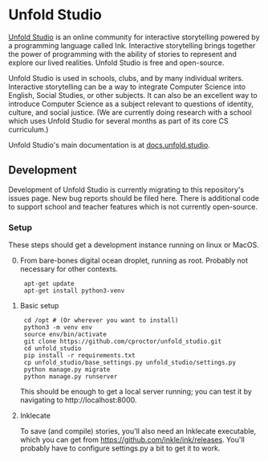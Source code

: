 # Unfold Studio

[Unfold Studio](https://unfold.studio) is an online community for interactive storytelling powered by a programming language called Ink. Interactive storytelling brings together the power of programming with the ability of stories to represent and explore our lived realities. Unfold Studio is free and open-source.

Unfold Studio is used in schools, clubs, and by many individual writers. Interactive storytelling can be a way to integrate Computer Science into English, Social Studies, or other subjects. It can also be an excellent way to introduce Computer Science as a subject relevant to questions of identity, culture, and social justice. (We are currently doing research with a school which uses Unfold Studio for several months as part of its core CS curriculum.)

Unfold Studio's main documentation is at [docs.unfold.studio](http://docs.unfold.studio).

## Development

Development of Unfold Studio is currently migrating to this repository's issues page. New bug reports should be filed here. 
There is additional code to support school and teacher features which is not currently open-source.

### Setup

These steps should get a development instance running on linux or MacOS.

0. From bare-bones digital ocean droplet, running as root. Probably not necessary for other contexts.

        apt-get update
        apt-get install python3-venv

1. Basic setup

        cd /opt # (Or wherever you want to install)
        python3 -m venv env
        source env/bin/activate
        git clone https://github.com/cproctor/unfold_studio.git
        cd unfold_studio
        pip install -r requirements.txt
        cp unfold_studio/base_settings.py unfold_studio/settings.py
        python manage.py migrate
        python manage.py runserver

   This should be enough to get a local server running; you can test it by navigating to
   http://localhost:8000.

2. Inklecate

   To save (and compile) stories, you'll also need an Inklecate executable, which you can get
   from https://github.com/inkle/ink/releases. You'll probably have to configure settings.py a
   bit to get it to work. 

